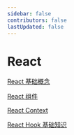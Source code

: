 ```yaml
---
sidebar: false
contributors: false
lastUpdated: false
---
```


# React

[React 基础概念](./React%20基础概念/react_basic_concepts.md)

[React 组件](./React%20组件/react_component.md)

[React Context](./React%20Context/react_context.md)

[React Hook 基础知识](./React%20Hook%20基础知识/react_hook_basic.md)
